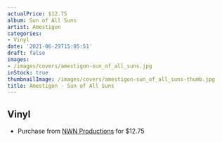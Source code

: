 ```yaml
---
actualPrice: $12.75
album: Sun of All Suns
artist: Amestigon
categories:
- Vinyl
date: '2021-06-29T15:05:51'
draft: false
images:
- /images/covers/amestigon-sun_of_all_suns.jpg
inStock: true
thumbnailImage: /images/covers/amestigon-sun_of_all_suns-thumb.jpg
title: Amestigon - Sun of All Suns
---
```


## Vinyl
* Purchase from [NWN Productions](http://shop.nwnprod.com/index.php?route=product/product&path=75&product_id=1953&sort=pd.name&order=ASC) for $12.75
